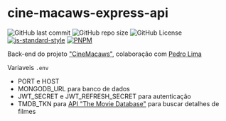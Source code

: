 # cine-macaws-express-api

![GitHub last commit](https://img.shields.io/github/last-commit/renatocfrancisco/cine-macaws-express-api)
![GitHub repo size](https://img.shields.io/github/repo-size/renatocfrancisco/cine-macaws-express-api)
![GitHub License](https://img.shields.io/github/license/renatocfrancisco/cine-macaws-express-api?style=flat)
[![js-standard-style](https://img.shields.io/badge/code%20style-standard-brightgreen.svg)](http://standardjs.com)
[![PNPM](https://img.shields.io/badge/pnpm-%234a4a4a.svg?style=flat&logo=pnpm&logoColor=f69220)](https://pnpm.io/)

Back-end do projeto ["CineMacaws"](https://github.com/pedrobits/cinemacaws-frontend), colaboração com [Pedro Lima](https://github.com/pedrobits)

Variaveis `.env`

- PORT e HOST
- MONGODB_URL para banco de dados
- JWT_SECRET e JWT_REFRESH_SECRET para autenticação
- TMDB_TKN para [API "The Movie Database"](https://developer.themoviedb.org/reference/intro/getting-started) para buscar detalhes de filmes
